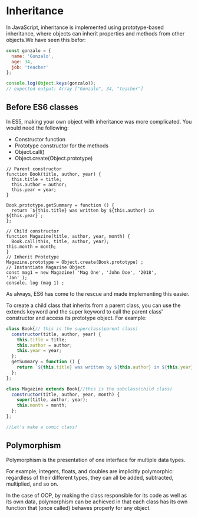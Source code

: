 # Inheritance 
In JavaScript, inheritance is implemented using prototype-based inheritance, where objects can inherit properties and methods from other objects.We have seen this befor: 

```js
const gonzalo = {
  name: 'Gonzalo',
  age: 34,
  job: 'teacher'
};

console.log(Object.keys(gonzalo));
// expected output: Array ["Gonzalo", 34, "teacher"]
```

## Before ES6 classes

In ES5, making your own object with inheritance was more complicated. 
You would need the following:
  - Constructor function
  - Prototype constructor for the methods
  - Object.call()
  - Object.create(Object.prototype)


```JS
// Parent constructor
function Book(title, author, year) {
  this.title = title;
  this.author = author;
  this.year = year;
}

Book.prototype.getSummary = function () {
  return `${this.title} was written by ${this.author} in ${this.year}`;
};

// Child constructor
function Magazine(title, author, year, month) {
  Book.call(this, title, author, year);
this.month = month;
}
// Inherit Prototype
Magazine.prototype = Object.create(Book.prototype) ;
// Instantiate Magazine Object
const mag1 = new Magazine( 'Mag One', 'John Doe', '2018',
'Jan' );
console. log (mag 1) ;
```

As always, ES6 has come to the rescue and made implementing this easier. 

To create a child class that inherits from a parent class, you can use the extends keyword and the super keyword to call the parent class' constructor and access its prototype object. For example:

```js
class Book{// this is the superclass(parent class)
  constructor(title, author, year) {
    this.title = title;
    this.author = author;
    this.year = year;
  };
  getSummary = function () {
    return `${this.title} was written by ${this.author} in ${this.year}`;
  };
};

class Magazine extends Book{//this is the subclass(child class)
  constructor(title, author, year, month) {
    super(title, author, year);
    this.month = month;
  };
};

//Let's make a comic class!
```

## Polymorphism 
Polymorphism is the presentation of one interface for multiple data types.

For example, integers, floats, and doubles are implicitly polymorphic: regardless of their different types, they can all be added, subtracted, multiplied, and so on.

In the case of OOP, by making the class responsible for its code as well as its own data, polymorphism can be achieved in that each class has its own function that (once called) behaves properly for any object.

